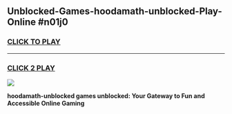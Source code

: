 
## Unblocked-Games-hoodamath-unblocked-Play-Online #n01j0
<h3>
<a href="https://news.freeplayer.one?title=hoodamath-unblocked&ref=3">CLICK TO PLAY</a></h3>
<hr>

<h3>
<a href="https://news.freeplayer.one?title=hoodamath-unblocked&ref=3">CLICK 2 PLAY</a>
  
</h3>

<a href="https://news.freeplayer.one?title=hoodamath-unblocked&ref=3"><img src="https://clearcache.store/games.png"></a>


**hoodamath-unblocked games unblocked: Your Gateway to Fun and Accessible Online Gaming**

